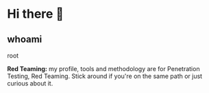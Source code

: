 # Hi there 👋

<!--
**codetorok/codetorok** is a ✨ _special_ ✨ repository because its `README.md` (this file) appears on your GitHub profile.

Here are some ideas to get you started:

- 🔭 I’m currently working on ...
- 🌱 I’m currently learning ...
- 👯 I’m looking to collaborate on ...
- 🤔 I’m looking for help with ...
- 💬 Ask me about ...
- 📫 How to reach me: ...
- 😄 Pronouns: ...
- ⚡ Fun fact: ...
-->

## whoami
root

**Red Teaming:** my profile, tools and methodology are for Penetration Testing, Red Teaming. Stick around if you're on the same path or just curious about it.

